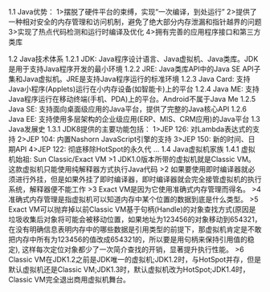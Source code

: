 1.1 Java优势：
    1>摆脱了硬件平台的束缚，实现“一次编译，到处运行”
    2>提供了一种相对安全的内存管理和访问机制，避免了绝大部分内存泄漏和指针越界的问题
    3>实现了热点代码检测和运行时编译及优化
    4>拥有完善的应用程序接口和第三方类库

1.2 Java技术体系
    1.2.1 JDK: Java程序设计语言、Java虚拟机、Java类库。JDK是用于支持Java程序开发的最小环境
    1.2.2 JRE: Java类库API中的Java SE API子集和Java虚拟机。JRE是支持Java程序运行的标准环境
    1.2.3 Java Card: 支持Java小程序(Applets)运行在小内存设备(如智能卡)上的平台
    1.2.4 Java ME: 支持Java程序运行在移动终端(手机、PDA)上的平台。Android不属于Java Me
    1.2.5 Java SE: 支持面向桌面级应用的Java平台，提供了完整的Java核心API
    1.2.6 Java EE: 支持使用多层架构的企业级应用(ERP、MIS、CRM应用)的Java平台
1.3 Java发展史
    1.3.1 JDK8提供的主要功能包括：
            1>JEP 126: 对Lambda表达式的支持
            2>JEP 104: 内置Nashorn JavaScript引擎的支持
            3>JEP 150: 新的时间、日期API
            4>JEP 122: 彻底移除HotSpot的永久代
            ...
1.4 Java虚拟机家族
    1.4.1 虚拟机始祖: Sun Classic/Exact VM
            >1 JDK1.0版本所带的虚拟机就是Classic VM。这款虚拟机只能使用纯解释器方式执行Java代码
            >2 如果要使用即时编译器就必须进行外挂，但是如果外挂了即时编译器，即时编译器就会完全接管虚拟机的执行系统，解释器便不能工作
            >3 Exact VM是因为它使用准确式内存管理而得名。
            >4 准确式内存管理是指虚拟机可以知道内存中某个位置的数据到底是什么类型。
            >5 Exact VM可以抛弃掉以前Classic VM基于句柄(Handle)的对象查找方式(原因是垃圾收集后对象将可能会被移动位置，如果地址为123456的对象移动到654321，
                在没有明确信息表明内存中的哪些数据是引用类型的前提下，那虚拟机肯定是不敢把内存中所有为123456的值改成654321的，所以要是用句柄来保持引用值的稳定),
                这样每次定位对象都少了一次简介查找的开销，显著提升执行性能。
            >6 Classic VM在JDK1.2之前是JDK唯一的虚拟机;JDK1.2时，与HotSpot并存，但是默认虚拟机还是Classic VM;JDK1.3时，默认虚拟机改为HotSpot;JDK1.4时，
                Classic VM完全退出商用虚拟机舞台。

